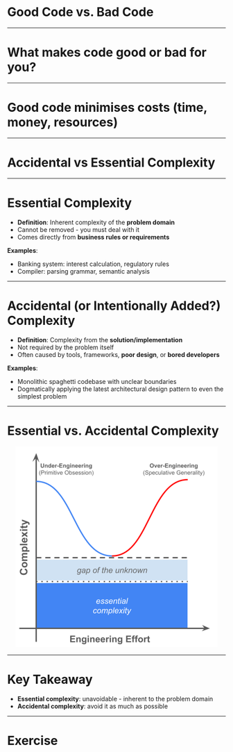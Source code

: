 # Good Code vs. Bad Code

---
# What makes code good or bad for you?

---
# Good code minimises costs (time, money, resources)

---
# Accidental vs Essential Complexity

---

# Essential Complexity
- **Definition**: Inherent complexity of the **problem domain**
- Cannot be removed - you must deal with it
- Comes directly from **business rules or requirements**

**Examples**:
- Banking system: interest calculation, regulatory rules
- Compiler: parsing grammar, semantic analysis

---
# Accidental (or Intentionally Added?) Complexity
- **Definition**: Complexity from the **solution/implementation**
- Not required by the problem itself
- Often caused by tools, frameworks, **poor design**, or **bored developers**

**Examples**:
- Monolithic spaghetti codebase with unclear boundaries
- Dogmatically applying the latest architectural design pattern to even the simplest problem

---
# Essential vs. Accidental Complexity
<p align="center">
  <img src="imgs/complexity.png">
</p>

---
# Key Takeaway
- **Essential complexity**: unavoidable - inherent to the problem domain 
- **Accidental complexity**: avoid it as much as possible

---
# Exercise

